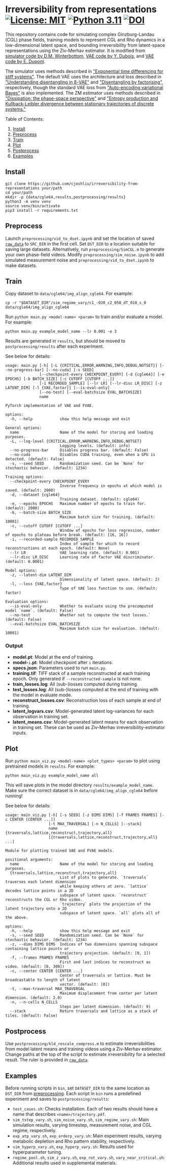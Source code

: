# Irreversibility from representations [![License: MIT](https://img.shields.io/badge/License-MIT-yellow.svg)](https://github.com/cjoshliu/irreversibility-from-representations/blob/main/LICENSE) [![Python 3.11](https://img.shields.io/badge/python-3.11-blue.svg)](https://www.python.org/downloads/release/python-3110/) [![DOI](https://zenodo.org/badge/DOI/10.5281/zenodo.7737963.svg)](https://doi.org/10.5281/zenodo.7737963)


This repository contains code for simulating complex Ginzburg-Landau (CGL) phase fields, training models to represent CGL and Rho dynamics in a low-dimensional latent space, and bounding irreversibility from latent-space representations using the Ziv-Merhav estimator.
It is modified from [simulator code by D.M. Winterbottom](https://github.com/codeinthehole/codeinthehole.com/blob/58ad3d28ddefb64350ec883b291d4dbe1df096f7/www/static/tutorial/files/CGLsim2D.m), [VAE code by Y. Dubois](https://github.com/YannDubs/disentangling-vae), and [VAE code by E. Dupont](https://doi.org/10.48550/arXiv.1804.00104).

The simulator uses methods described in ["Exponential time differencing for stiff systems"](https://doi.org/10.1006/jcph.2002.6995).
The default VAE uses the architecture and loss described in ["Understanding disentangling in β-VAE"](https://doi.org/10.48550/arXiv.1804.03599) and ["Disentangling by factorising"](https://doi.org/10.48550/arXiv.1802.05983), respectively, though the standard VAE loss from ["Auto-encoding variational Bayes"](https://doi.org/10.48550/arXiv.1312.6114) is also implemented.
The ZM estimator uses methods described in ["Dissipation: the phase-space perspective"](https://doi.org/10.1103/PhysRevLett.98.080602) and ["Entropy production and Kullback-Leibler divergence between stationary trajectories of discrete systems."](https://doi.org/10.1103/PhysRevE.85.031129)

Table of Contents:
1. [Install](#install)
2. [Preprocess](#preprocess)
3. [Train](#train)
4. [Plot](#plot)
5. [Postprocess](#postprocess)
6. [Examples](#examples)

## Install
```
git clone https://github.com/cjoshliu/irreversibility-from-representations your/path
cd your/path
mkdir -p {data/cgle64,results,postprocessing/results}
python3 -m venv venv
source venv/bin/activate
pip3 install -r requirements.txt
```

## Preprocess
Launch `preprocessing/vid_to_dset.ipynb` and set the location of saved [`raw_data`](https://doi.org/10.5281/zenodo.7734339) to `SRC_DIR` in the first cell. Set `DST_DIR` to a location suitable for saving large datasets.
Alternatively, run `preprocessing/SimCGL.m` to generate your own phase-field videos.
Modify `preprocessing/sim_noise.ipynb` to add simulated measurement noise and `preprocessing/vid_to_dset.ipynb` to make datasets.

## Train
Copy dataset to `data/cgle64/img_align_cgle64`. For example:
```
cp -r "$DATASET_DIR"/sim_regime_vary/c1_-020_c2_050_dT_010_s_0 data/cgle64/img_align_cgle64
```
Run `python main.py <model-name> <param>` to train and/or evaluate a model. For example:
```
python main.py example_model_name --lr 0.001 -e 3
```
Results are generated in `results`, but should be moved to `postprocessing/results` after each experiment.

See below for details:
```
usage: main.py [-h] [-L {CRITICAL,ERROR,WARNING,INFO,DEBUG,NOTSET}] [--no-progress-bar] [--no-cuda] [-s SEED]
               [--checkpoint-every CHECKPOINT_EVERY] [-d {cgle64}] [-e EPOCHS] [-b BATCH_SIZE] [-c CUTOFF [CUTOFF ...]]
               [-i RECORDED_SAMPLE] [--lr LR] [--lr-disc LR_DISC] [-z LATENT_DIM] [-l {VAE,factor}] [--is-eval-only]
               [--no-test] [--eval-batchsize EVAL_BATCHSIZE]
               name

PyTorch implementation of VAE and FVAE.

options:
  -h, --help            show this help message and exit

General options:
  name                  Name of the model for storing and loading purposes.
  -L, --log-level {CRITICAL,ERROR,WARNING,INFO,DEBUG,NOTSET}
                        Logging levels. (default: info)
  --no-progress-bar     Disables progress bar. (default: False)
  --no-cuda             Disables CUDA training, even when a GPU is detected. (default: False)
  -s, --seed SEED       Randomization seed. Can be `None` for stochastic behavior. (default: 1234)

Training options:
  --checkpoint-every CHECKPOINT_EVERY
                        Inverse frequency in epochs at which model is saved. (default: 2000)
  -d, --dataset {cgle64}
                        Training dataset. (default: cgle64)
  -e, --epochs EPOCHS   Maximum number of epochs to train for. (default: 2000)
  -b, --batch-size BATCH_SIZE
                        Maximum batch size for training. (default: 10001)
  -c, --cutoff CUTOFF [CUTOFF ...]
                        Window of epochs for loss regression, number of epochs to plateau before break. (default: [16, 16])
  -i, --recorded-sample RECORDED_SAMPLE
                        Index of sample for which to record reconstructions at each epoch. (default: None)
  --lr LR               VAE learning rate. (default: 0.001)
  --lr-disc LR_DISC     Learning rate of factor VAE discriminator. (default: 0.0001)

Model options:
  -z, --latent-dim LATENT_DIM
                        Dimensionality of latent space. (default: 2)
  -l, --loss {VAE,factor}
                        Type of VAE loss function to use. (default: factor)

Evaluation options:
  --is-eval-only        Whether to evaluate using the precomputed model `name`. (default: False)
  --no-test             Whether not to compute the test losses.` (default: False)
  --eval-batchsize EVAL_BATCHSIZE
                        Maximum batch size for evaluation. (default: 10001)
```

### Output
* **model.pt**: Model at the end of training. 
* **model-**`i`**.pt**: Model checkpoint after `i` iterations.
* **specs.json**: Parameters used to run `main.py`.
* **training.tif**: TIFF stack of a sample reconstructed at each training epoch. Only generated if `--reconstructed-sample` is not none.
* **train_losses.log**: All (sub-)losses computed during training.
* **test_losses.log**: All (sub-)losses computed at the end of training with the model in evaluate mode.
* **reconstruct_losses.csv**: Reconstruction loss of each sample at end of training.
* **latent_logvars.csv**: Model-generated latent log-variances for each observation in training set.
* **latent_means.csv**: Model-generated latent means for each observation in training set. These can be used as Ziv-Merhav irreversibility-estimator inputs.

## Plot

Run `python main_viz.py <model-name> <plot_types> <param>` to plot using pretrained models in `results`. For example:
```
python main_viz.py example_model_name all
```
This will save plots in the model directory `results/example_model_name`. Make sure the correct dataset is in `data/cgle64/img_align_cgle64` before running!

See below for details:
```
usage: main_viz.py [-h] [-s SEED] [-z DIMS DIMS] [-f FRAMES FRAMES] [-c CENTER [CENTER ...]]
                   [-t MAX_TRAVERSAL] [-n N_CELLS] [--stack]
                   name {traversals,lattice,reconstruct,trajectory,all}
                   [{traversals,lattice,reconstruct,trajectory,all} ...]

Module for plotting trained VAE and FVAE models.

positional arguments:
  name                  Name of the model for storing and loading purposes.
  {traversals,lattice,reconstruct,trajectory,all}
                        List of plots to generate. `traversals` traverses each latent dimension
                        while keeping others at zero. `lattice` decodes lattice points in a 2D
                        subspace of latent space. `reconstruct` reconstructs the CGL or Rho video.
                        `trajectory` plots the projection of the latent trajectory onto a 2D
                        subspace of latent space. `all` plots all of the above.

options:
  -h, --help            show this help message and exit
  -s, --seed SEED       Randomization seed. Can be `None` for stochastic behavior. (default: 1234)
  -z, --dims DIMS DIMS  Indices of two dimensions spanning subspace containing lattice points or
                        trajectory projection. (default: [0, 1])
  -f, --frames FRAMES FRAMES
                        First and last indices to reconstruct as video. (default: [0, 300])
  -c, --center CENTER [CENTER ...]
                        Center of traversals or lattice. Must be broadcastable to length of latent
                        vector. (default: [0])
  -t, --max-traversal MAX_TRAVERSAL
                        Maximum displacement from center per latent dimension. (default: 2.0)
  -n, --n-cells N_CELLS
                        Steps per latent dimension. (default: 9)
  --stack               Return traversals and lattice as a stack of tiles. (default: False)
```

## Postprocess
Use `postprocessing/kld_rescale_compress.m` to estimate irreversibilities from model latent means and training videos using a Ziv-Merhav estimator.
Change paths at the top of the script to estimate irreversibility for a selected result.
The ruler is provided in [`raw_data`](https://doi.org/10.5281/zenodo.7734339).

## Examples
Before running scripts in `bin`, set `DATASET_DIR` to the same location as `DST_DIR` from [preprocessing](#preprocess).
Each script in `bin` runs a predefined experiment and saves to `postprocessing/results`:
* `test_cases.sh`: Checks installation. Each of two results should have a name that describes `<name>/trajectory.pdf`.
* `sim_tstep_vary.sh`, `sim_noise_vary.sh`, `sim_regime_vary.sh`: Main simulation results, varying timestep, measurement noise, and CGL regime, respectively.
* `exp_atp_vary.sh`, `exp_orderp_vary.sh`: Main experiment results, varying metabolic depletion and Rho pattern stability, respectively.
* `sim_hyperp_vary.sh`, `exp_hyperp_vary.sh`: Results used for hyperparameter tuning.
* `regime_pool.sh`, `sim_z_vary.sh`, `exp_rot_vary.sh`, `vary_near_critical.sh`: Additional results used in supplemental materials.
